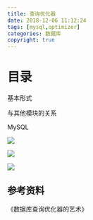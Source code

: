 ```yaml
---
title: 查询优化器
date: 2018-12-06 11:12:24
tags: [mysql,optimizer]
categories: 数据库
copyright: true
---
```


# 目录

<!-- toc -->



基本形式



与其他模块的关系



MySQL

![](https://songzi-blog-pic.oss-cn-hangzhou.aliyuncs.com/MySQL查询优化过程.png)

![](https://songzi-blog-pic.oss-cn-hangzhou.aliyuncs.com/MySQL查询优化器架构图.png)



![](https://songzi-blog-pic.oss-cn-hangzhou.aliyuncs.com/查询优化全过程.png)





## 参考资料

《数据库查询优化器的艺术》